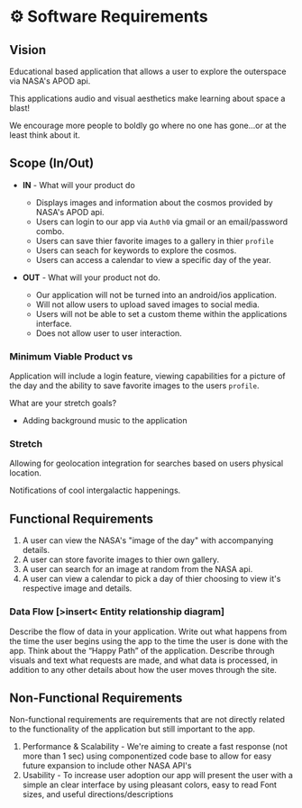 # ⚙️ Software Requirements

## Vision

Educational based application that allows a user to explore the outerspace via NASA's APOD api.

This applications audio and visual aesthetics make learning about space a blast!

We encourage more people to boldly go where no one has gone...or at the least think about it.

## Scope (In/Out)

* **IN** - What will your product do
  * Displays images and information about the cosmos provided by NASA's APOD api.
  * Users can login to our app via `Auth0` via gmail or an email/password combo.
  * Users can save thier favorite images to a gallery in thier `profile`
  * Users can seach for keywords to explore the cosmos.
  * Users can access a calendar to view a specific day of the year.


* **OUT** - What will your product not do.
  * Our application will not be turned into an android/ios application.
  * Will not allow users to upload saved images to social media.
  * Users will not be able to set a custom theme within the applications interface.
  * Does not allow user to user interaction.

### Minimum Viable Product vs

Application will include a login feature, viewing capabilities for a picture of the day and the ability to save favorite images to the users `profile`.

What are your stretch goals?

+ Adding background music to the application

### Stretch

Allowing for geolocation integration for searches based on users physical location.

Notifications of cool intergalactic happenings.


## Functional Requirements

1. A user can view the NASA's  "image of the day" with accompanying details.
2. A user can store favorite images to thier own gallery.
3. A user can search for an image at random from the NASA api.
4. A user can view a calendar to pick a day of thier choosing to view it's respective image and details.

### Data Flow [>insert< Entity relationship diagram]

Describe the flow of data in your application. Write out what happens from the time the user begins using the app to the time the user is done with the app. Think about the “Happy Path” of the application. Describe through visuals and text what requests are made, and what data is processed, in addition to any other details about how the user moves through the site.

## Non-Functional Requirements

Non-functional requirements are requirements that are not directly related to the functionality of the application but still important to the app.

1. Performance & Scalability - We're aiming to create a fast response (not more than 1 sec) using componentized code base to allow for easy future expansion to include other NASA API's
2. Usability - To increase user adoption our app will present the user with a simple an clear interface by using pleasant colors, easy to read Font sizes, and useful directions/descriptions